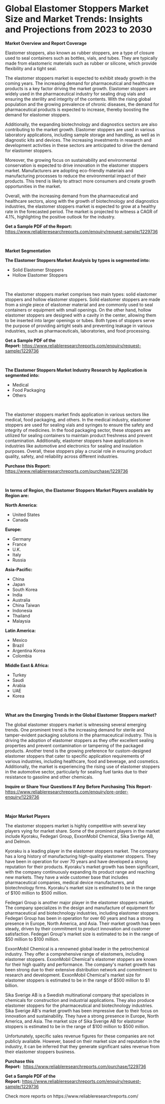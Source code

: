 <p><h1>Global Elastomer Stoppers Market Size and Market Trends: Insights and Projections from 2023 to 2030</h1></p><p><strong>Market Overview and Report Coverage</strong></p>
<p><p>Elastomer stoppers, also known as rubber stoppers, are a type of closure used to seal containers such as bottles, vials, and tubes. They are typically made from elastomeric materials such as rubber or silicone, which provide flexibility and a tight seal.</p><p>The elastomer stoppers market is expected to exhibit steady growth in the coming years. The increasing demand for pharmaceutical and healthcare products is a key factor driving the market growth. Elastomer stoppers are widely used in the pharmaceutical industry for sealing drug vials and ensuring the sterility and integrity of the contents. With the rising global population and the growing prevalence of chronic diseases, the demand for pharmaceutical products is expected to increase, thereby boosting the demand for elastomer stoppers.</p><p>Additionally, the expanding biotechnology and diagnostics sectors are also contributing to the market growth. Elastomer stoppers are used in various laboratory applications, including sample storage and handling, as well as in diagnostic kits and devices. The increasing investments in research and development activities in these sectors are anticipated to drive the demand for elastomer stoppers.</p><p>Moreover, the growing focus on sustainability and environmental conservation is expected to drive innovation in the elastomer stoppers market. Manufacturers are adopting eco-friendly materials and manufacturing processes to reduce the environmental impact of their products. This trend is likely to attract more consumers and create growth opportunities in the market.</p><p>Overall, with the increasing demand from the pharmaceutical and healthcare sectors, along with the growth of biotechnology and diagnostics industries, the elastomer stoppers market is expected to grow at a healthy rate in the forecasted period. The market is projected to witness a CAGR of 4.1%, highlighting the positive outlook for the industry.</p></p>
<p><strong>Get a Sample PDF of the Report:</strong> <a href="https://www.reliableresearchreports.com/enquiry/request-sample/1229736">https://www.reliableresearchreports.com/enquiry/request-sample/1229736</a></p>
<p>&nbsp;</p>
<p><strong>Market Segmentation</strong></p>
<p><strong>The Elastomer Stoppers Market Analysis by types is segmented into:</strong></p>
<p><ul><li>Solid Elastomer Stoppers</li><li>Hollow Elastomer Stoppers</li></ul></p>
<p>&nbsp;</p>
<p><p>The elastomer stoppers market comprises two main types: solid elastomer stoppers and hollow elastomer stoppers. Solid elastomer stoppers are made from a single piece of elastomer material and are commonly used to seal containers or equipment with small openings. On the other hand, hollow elastomer stoppers are designed with a cavity in the center, allowing them to be inserted into larger openings or tubes. Both types of stoppers serve the purpose of providing airtight seals and preventing leakage in various industries, such as pharmaceuticals, laboratories, and food processing.</p></p>
<p><strong>Get a Sample PDF of the Report:</strong>&nbsp;<a href="https://www.reliableresearchreports.com/enquiry/request-sample/1229736">https://www.reliableresearchreports.com/enquiry/request-sample/1229736</a></p>
<p>&nbsp;</p>
<p><strong>The Elastomer Stoppers Market Industry Research by Application is segmented into:</strong></p>
<p><ul><li>Medical</li><li>Food Packaging</li><li>Others</li></ul></p>
<p>&nbsp;</p>
<p><p>The elastomer stoppers market finds application in various sectors like medical, food packaging, and others. In the medical industry, elastomer stoppers are used for sealing vials and syringes to ensure the safety and integrity of medicines. In the food packaging sector, these stoppers are utilized for sealing containers to maintain product freshness and prevent contamination. Additionally, elastomer stoppers have applications in industries like automotive and electronics for sealing and insulation purposes. Overall, these stoppers play a crucial role in ensuring product quality, safety, and reliability across different industries.</p></p>
<p><strong>Purchase this Report:</strong>&nbsp; <a href="https://www.reliableresearchreports.com/purchase/1229736">https://www.reliableresearchreports.com/purchase/1229736</a></p>
<p>&nbsp;</p>
<p><strong>In terms of Region, the Elastomer Stoppers Market Players available by Region are:</strong></p>
<p>
    <p> <strong> North America: </strong>
        <ul>
            <li>United States</li>
            <li>Canada</li>
        </ul>
        </p> 
    <p> <strong> Europe: </strong>
        <ul>
            <li>Germany</li>
            <li>France</li>
            <li>U.K.</li>
            <li>Italy</li>
            <li>Russia</li>
        </ul>
        </p> 
    <p> <strong> Asia-Pacific: </strong>
        <ul>
            <li>China</li>
            <li>Japan</li>
            <li>South Korea</li>
            <li>India</li>
            <li>Australia</li>
            <li>China Taiwan</li>
            <li>Indonesia</li>
            <li>Thailand</li>
            <li>Malaysia</li>
        </ul>
        </p> 
    <p> <strong> Latin America: </strong>
        <ul>
            <li>Mexico</li>
            <li>Brazil</li>
            <li>Argentina Korea</li>
            <li>Colombia</li>
        </ul>
        </p> 
    <p> <strong> Middle East & Africa: </strong>
        <ul>
            <li>Turkey</li>
            <li>Saudi</li>
            <li>Arabia</li>
            <li>UAE</li>
            <li>Korea</li>
        </ul>
    </p>
    </p>
<p>&nbsp;</p>
<p><strong>What are the Emerging Trends in the Global Elastomer Stoppers market?</strong></p>
<p><p>The global elastomer stoppers market is witnessing several emerging trends. One prominent trend is the increasing demand for sterile and tamper-evident packaging solutions in the pharmaceutical industry. This is driving the adoption of elastomer stoppers as they offer excellent sealing properties and prevent contamination or tampering of the packaged products. Another trend is the growing preference for custom-designed elastomer stoppers that cater to specific application requirements of various industries, including healthcare, food and beverage, and cosmetics. Additionally, the market is experiencing the rising use of elastomer stoppers in the automotive sector, particularly for sealing fuel tanks due to their resistance to gasoline and other chemicals.</p></p>
<p><strong>Inquire or Share Your Questions If Any Before Purchasing This Report</strong>- <a href="https://www.reliableresearchreports.com/enquiry/pre-order-enquiry/1229736">https://www.reliableresearchreports.com/enquiry/pre-order-enquiry/1229736</a></p>
<p>&nbsp;</p>
<p><strong>Major Market Players</strong></p>
<p><p>The elastomer stoppers market is highly competitive with several key players vying for market share. Some of the prominent players in the market include Kyoraku, Fedegari Group, ExxonMobil Chemical, Sika Sverige AB, and Delmon.</p><p>Kyoraku is a leading player in the elastomer stoppers market. The company has a long history of manufacturing high-quality elastomer stoppers. They have been in operation for over 70 years and have developed a strong reputation for their products. Kyoraku's market growth has been significant, with the company continuously expanding its product range and reaching new markets. They have a wide customer base that includes pharmaceutical companies, medical device manufacturers, and biotechnology firms. Kyoraku's market size is estimated to be in the range of $100 million to $500 million.</p><p>Fedegari Group is another major player in the elastomer stoppers market. The company specializes in the design and manufacture of equipment for pharmaceutical and biotechnology industries, including elastomer stoppers. Fedegari Group has been in operation for over 60 years and has a strong presence in Europe, North America, and Asia. Their market growth has been steady, driven by their commitment to product innovation and customer satisfaction. Fedegari Group's market size is estimated to be in the range of $50 million to $100 million.</p><p>ExxonMobil Chemical is a renowned global leader in the petrochemical industry. They offer a comprehensive range of elastomers, including elastomer stoppers. ExxonMobil Chemical's elastomer stoppers are known for their high quality and performance. The company's market growth has been strong due to their extensive distribution network and commitment to research and development. ExxonMobil Chemical's market size for elastomer stoppers is estimated to be in the range of $500 million to $1 billion.</p><p>Sika Sverige AB is a Swedish multinational company that specializes in chemicals for construction and industrial applications. They also produce elastomer stoppers for the pharmaceutical and biotechnology industries. Sika Sverige AB's market growth has been impressive due to their focus on innovation and sustainability. They have a strong presence in Europe, North America, and Asia. The market size of Sika Sverige AB for elastomer stoppers is estimated to be in the range of $100 million to $500 million.</p><p>Unfortunately, specific sales revenue figures for these companies are not publicly available. However, based on their market size and reputation in the industry, it can be inferred that they generate significant sales revenue from their elastomer stoppers business.</p></p>
<p><strong>Purchase this Report:</strong>&nbsp;&nbsp;<a href="https://www.reliableresearchreports.com/purchase/1229736">https://www.reliableresearchreports.com/purchase/1229736</a></p>
<p></p>
<p><strong>Get a Sample PDF of the Report:</strong>&nbsp;<a href="https://www.reliableresearchreports.com/enquiry/request-sample/1229736">https://www.reliableresearchreports.com/enquiry/request-sample/1229736</a></p>
<p>Check more reports on https://www.reliableresearchreports.com/</p>